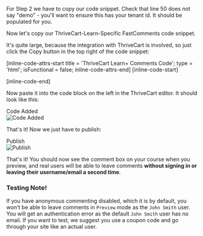 For Step 2 we have to copy our code snippet. Check that line 50 does not say "demo" - you'll want to ensure this has your tenant id. It should be populated for you.

Now let's copy our ThriveCart-Learn-Specific FastComments code snippet.

It's quite large, because the integration with ThriveCart is involved, so just click the Copy button in the top right of the code snippet:

[inline-code-attrs-start title = 'ThriveCart Learn+ Comments Code'; type = 'html'; isFunctional = false; inline-code-attrs-end]
[inline-code-start]
<script src="https://cdn.fastcomments.com/js/embed-v2.min.js"></script>
<div id="fastcomments-widget"></div>
<script>
    (function () {
        let attemptsRemaining = 10;

        function tryLoad() {
            const simpleSSO = {optedInNotifications: true};
            let isAuthenticated = false;
            let profileLink = document.querySelector('.thrivecart-courses-header-profile-link');
            if (!profileLink) {
                profileLink = document.querySelector('.thrivecart-courses-header-profile'); // class is different for preview.
            }
            // broad email input field selector incase ThriveCart changes id.
            const emailInputField = document.querySelector('input[type=email]');
            if (emailInputField && emailInputField.value) {
                isAuthenticated = true;
                simpleSSO.email = emailInputField.value;
            } else if (profileLink && !profileLink.innerText.includes('John Smith')) { // allow preview to work - no email available.
                attemptsRemaining--;
                if (!attemptsRemaining) {
                    return console.error('Could not load FastComments - could not determine user information (email). Please reach out to FastComments support.');
                }
                console.warn('FastComments: No user email found - waiting and trying again.');
                return setTimeout(tryLoad, attemptsRemaining < 5 ? 3000 : 100); // increase wait time after 5 attempts incase slow internet.
            }
            if (profileLink) {
                // use raw "img" query incase ThriveCart changes image class selector.
                const avatarImg = profileLink.querySelector('img');
                if (avatarImg && avatarImg.src) {
                    isAuthenticated = true;
                    simpleSSO.avatar = avatarImg.src;
                }
                // use innerText incase ThriveCart changes how profile name is displayed.
                if (profileLink.innerText) {
                    isAuthenticated = true;
                    simpleSSO.username = profileLink.innerText;
                } else {
                    const bold = profileLink.querySelector('b');
                    if (bold && bold.innerText) {
                        isAuthenticated = true;
                        simpleSSO.username = bold.innerText;
                    }
                }
            } else {
                if (!attemptsRemaining) {
                    return console.error('Could not load FastComments - could not determine user information (user name/avatar). Please reach out to FastComments support.');
                }
                console.warn('FastComments: No user profile info found - waiting and trying again.');
                attemptsRemaining--;
                return setTimeout(tryLoad, attemptsRemaining < 5 ? 3000 : 100); // increase wait time after 5 attempts incase slow internet.
            }

            FastCommentsUI(document.getElementById('fastcomments-widget'), {
                tenantId: 'demo',
                urlId: window.location.pathname, // trims marketing parameters and domain name
                simpleSSO: isAuthenticated ? simpleSSO : null
            });
        }

        tryLoad();

    })();
</script>
[inline-code-end]

Now paste it into the code block on the left in the ThriveCart editor. It should look like this:

<div class="screenshot white-bg">
    <div class="title">Code Added</div>
    <img class="screenshot-image" src="/images/installation-guides/thrivecart-learn-step-2-1-paste-code.png" alt="Code Added" />
</div>

That's it! Now we just have to publish:

<div class="screenshot white-bg">
    <div class="title">Publish</div>
    <img class="screenshot-image" src="/images/installation-guides/thrivecart-learn-step-2-2-publish.png" alt="Publish" />
</div>

That's it! You should now see the comment box on your course when you preview, and real users will be able to leave comments **without signing in or leaving their username/email a second time**.

### Testing Note!

If you have anonymous commenting disabled, which it is by default, you won't be able to leave comments in `Preview` mode as the `John Smith` user. You will get an authentication
error as the default `John Smith` user has no email. If you want to test, we suggest you use a coupon code and go through your site like an actual user.
